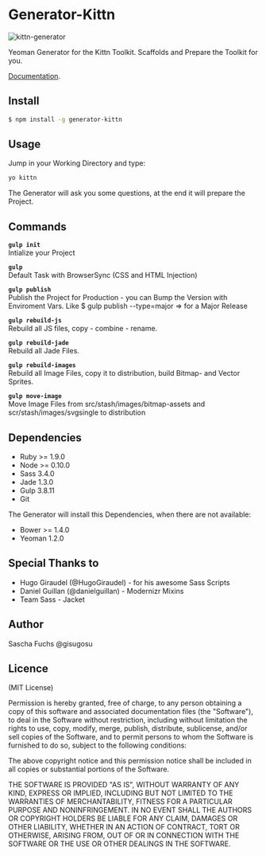 # Generator-Kittn

![kittn-generator](https://cloud.githubusercontent.com/assets/442468/5358767/f7f9c01c-7fb7-11e4-9a0c-133327aacbf1.jpg)

Yeoman Generator for the Kittn Toolkit. Scaffolds and Prepare the Toolkit for you.

[Documentation](http://kittn.de). 

## Install

```bash
$ npm install -g generator-kittn
```

## Usage
Jump in your Working Directory and type: 

```bash
yo kittn
```

The Generator will ask you some questions, at the end it will prepare the Project. 

## Commands

**`gulp init`**<br>
Intialize your Project

**`gulp`**<br>
Default Task with BrowserSync (CSS and HTML Injection)

**`gulp publish`**<br>
Publish the Project for Production - you can Bump the Version with Enviroment Vars. Like $ gulp publish --type=major => for a Major Release

**`gulp rebuild-js`**<br>
Rebuild all JS files, copy - combine - rename.

**`gulp rebuild-jade`**<br>
Rebuild all Jade Files.

**`gulp rebuild-images`**<br>
Rebuild all Image Files, copy it to distribution, build Bitmap- and Vector Sprites.

**`gulp move-image`**<br>
Move Image Files from src/stash/images/bitmap-assets and scr/stash/images/svgsingle to distribution

## Dependencies

- Ruby >= 1.9.0
- Node >= 0.10.0
- Sass 3.4.0
- Jade 1.3.0
- Gulp 3.8.11
- Git

The Generator will install this Dependencies, when there are not available:

- Bower >= 1.4.0
- Yeoman 1.2.0

## Special Thanks to

- Hugo Giraudel (@HugoGiraudel) - for his awesome Sass Scripts
- Daniel Guillan (@danielguillan) - Modernizr Mixins
- Team Sass - Jacket

## Author
Sascha Fuchs @gisugosu

## Licence
(MIT License)

Permission is hereby granted, free of charge, to any person obtaining a copy of this software and associated documentation files (the "Software"), to deal in the Software without restriction, including without limitation the rights to use, copy, modify, merge, publish, distribute, sublicense, and/or sell copies of the Software, and to permit persons to whom the Software is furnished to do so, subject to the following conditions:

The above copyright notice and this permission notice shall be included in all copies or substantial portions of the Software.

THE SOFTWARE IS PROVIDED "AS IS", WITHOUT WARRANTY OF ANY KIND, EXPRESS OR IMPLIED, INCLUDING BUT NOT LIMITED TO THE WARRANTIES OF MERCHANTABILITY, FITNESS FOR A PARTICULAR PURPOSE AND NONINFRINGEMENT. IN NO EVENT SHALL THE AUTHORS OR COPYRIGHT HOLDERS BE LIABLE FOR ANY CLAIM, DAMAGES OR OTHER LIABILITY, WHETHER IN AN ACTION OF CONTRACT, TORT OR OTHERWISE, ARISING FROM, OUT OF OR IN CONNECTION WITH THE SOFTWARE OR THE USE OR OTHER DEALINGS IN THE SOFTWARE.
